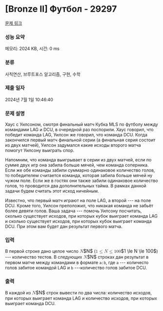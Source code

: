 # [Bronze II] Футбол - 29297 

[문제 링크](https://www.acmicpc.net/problem/29297) 

### 성능 요약

메모리: 2024 KB, 시간: 0 ms

### 분류

사칙연산, 브루트포스 알고리즘, 구현, 수학

### 제출 일자

2024년 7월 1일 10:46:40

### 문제 설명

<p>Хаус с Уилсоном, смотря финальный матч Кубка MLS по футболу между командами LAG и DCU, в очередной раз поспорили. Хаус говорил, что победит команда LAG, Уилсон же говорил, что команда DCU. Когда закончился первый матч финальной серии (а финальная серия состоит из двух матчей), Уилсон задумался какие исходы второго матча помогут Уилсону выиграть спор.</p>

<p>Напомним, что команда выигрывает в серии из двух матчей, если по сумме двух игр она забила больше мячей, чем команда соперника. Если же обе команды забили суммарно одинаковое количество голов, то победителем считается команда, которая забила больше мячей ну чужом поле. Если же в гостях они также забили одинаковое количество голов, то проводится два дополнительных таймa. В рамках данной задачи будем считать этот исход ничейным.</p>

<p>Известно, что первый матч играют на поле LAG, а второй --- на поле DCU. Кроме того, Уилсон преположил, что никакая команда не забьёт более девяти голов. Ваша задача --- помочь Уилсону посчитать, сколько существует исходов, при которых кубок выиграет команда LAG и сколько существует исходов, при которых кубок выиграет команда DCU. При этом вам будет дан результат первого матча.</p>

### 입력 

 <p>В первой строке дано целое число <mjx-container class="MathJax" jax="CHTML" style="font-size: 109%; position: relative;"><mjx-math class="MJX-TEX" aria-hidden="true"><mjx-mi class="mjx-i"><mjx-c class="mjx-c1D441 TEX-I"></mjx-c></mjx-mi></mjx-math><mjx-assistive-mml unselectable="on" display="inline"><math xmlns="http://www.w3.org/1998/Math/MathML"><mi>N</mi></math></mjx-assistive-mml><span aria-hidden="true" class="no-mathjax mjx-copytext">$N$</span></mjx-container> (<mjx-container class="MathJax" jax="CHTML" style="font-size: 109%; position: relative;"><mjx-math class="MJX-TEX" aria-hidden="true"><mjx-mn class="mjx-n"><mjx-c class="mjx-c31"></mjx-c></mjx-mn><mjx-mo class="mjx-n" space="4"><mjx-c class="mjx-c2264"></mjx-c></mjx-mo><mjx-mi class="mjx-i" space="4"><mjx-c class="mjx-c1D441 TEX-I"></mjx-c></mjx-mi><mjx-mo class="mjx-n" space="4"><mjx-c class="mjx-c2264"></mjx-c></mjx-mo><mjx-mn class="mjx-n" space="4"><mjx-c class="mjx-c31"></mjx-c><mjx-c class="mjx-c30"></mjx-c><mjx-c class="mjx-c30"></mjx-c></mjx-mn></mjx-math><mjx-assistive-mml unselectable="on" display="inline"><math xmlns="http://www.w3.org/1998/Math/MathML"><mn>1</mn><mo>≤</mo><mi>N</mi><mo>≤</mo><mn>100</mn></math></mjx-assistive-mml><span aria-hidden="true" class="no-mathjax mjx-copytext">$1 \le N \le 100$</span></mjx-container>) --- количество тестов. В следующих <mjx-container class="MathJax" jax="CHTML" style="font-size: 109%; position: relative;"><mjx-math class="MJX-TEX" aria-hidden="true"><mjx-mi class="mjx-i"><mjx-c class="mjx-c1D441 TEX-I"></mjx-c></mjx-mi></mjx-math><mjx-assistive-mml unselectable="on" display="inline"><math xmlns="http://www.w3.org/1998/Math/MathML"><mi>N</mi></math></mjx-assistive-mml><span aria-hidden="true" class="no-mathjax mjx-copytext">$N$</span></mjx-container> строках дан результат в первом матче между командами в формате <code>a:b</code>, где <code>a</code> --- количесто голов забитое командой LAG и <code>b</code> ---количество голов забитое DCU.</p>

### 출력 

 <p>В каждой из <mjx-container class="MathJax" jax="CHTML" style="font-size: 109%; position: relative;"><mjx-math class="MJX-TEX" aria-hidden="true"><mjx-mi class="mjx-i"><mjx-c class="mjx-c1D441 TEX-I"></mjx-c></mjx-mi></mjx-math><mjx-assistive-mml unselectable="on" display="inline"><math xmlns="http://www.w3.org/1998/Math/MathML"><mi>N</mi></math></mjx-assistive-mml><span aria-hidden="true" class="no-mathjax mjx-copytext">$N$</span></mjx-container> строк вывести по два числа: количество исходов, при которых выиграет команда LAG и количество исходов, при которых выиграет команда DCU.              </p>

